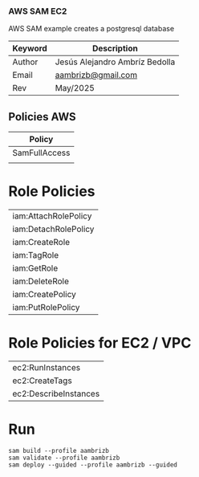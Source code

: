 ### AWS SAM EC2

AWS SAM example creates a postgresql database

| Keyword | Description                    |
|---------|--------------------------------|
| Author  | Jesús Alejandro Ambríz Bedolla |
| Email   | aambrizb@gmail.com             |
| Rev     | May/2025                       |

## Policies AWS

| Policy        |
|---------------|
| SamFullAccess |
|               |

# Role Policies

|                       |
|-----------------------|
| iam:AttachRolePolicy  |
| iam:DetachRolePolicy  |
| iam:CreateRole        |
| iam:TagRole           |
| iam:GetRole           |
| iam:DeleteRole        |
| iam:CreatePolicy      |
| iam:PutRolePolicy     |

# Role Policies for EC2 / VPC

|                       |
|-----------------------|
| ec2:RunInstances  |
| ec2:CreateTags  |
| ec2:DescribeInstances        |

# Run

```
sam build --profile aambrizb
sam validate --profile aambrizb
sam deploy --guided --profile aambrizb --guided
```
